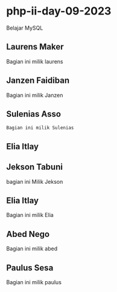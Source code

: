 # php-ii-day-09-2023

Belajar MySQL

## Laurens Maker

Bagian ini milik laurens

## Janzen Faidiban

Bagian ini milik Janzen

## Sulenias Asso

    Bagian ini milik Sulenias

## Elia Itlay

## Jekson Tabuni

bagian ini Milik Jekson

## Elia Itlay

Bagian ini milik Elia

## Abed Nego

Bagian ini milik abed

## Paulus Sesa

Bagian ini milik paulus

